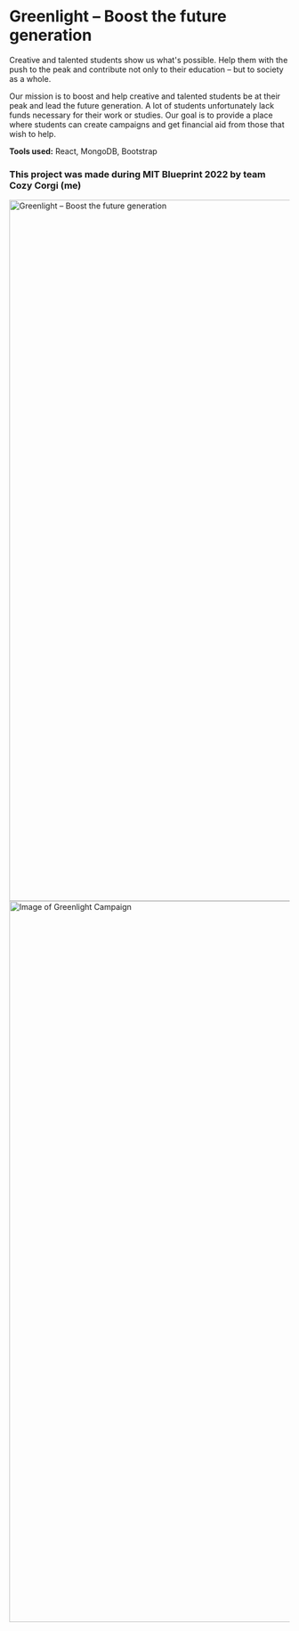 # Greenlight – Boost the future generation
Creative and talented students show us what's possible. Help them with the push to the peak and contribute not only to their education – but to society as a whole.

Our mission is to boost and help creative and talented students be at their peak and lead the future generation. A lot of students unfortunately lack funds necessary for their work or studies. Our goal is to provide a place where students can create campaigns and get financial aid from those that wish to help.

**Tools used:** React, MongoDB, Bootstrap

### This project was made during MIT Blueprint 2022 by team Cozy Corgi (me)

<img width="1260" alt="Greenlight – Boost the future generation" src="https://user-images.githubusercontent.com/51487866/154864669-6da4e8fa-13d5-449a-b795-674693ffb17b.png">

<img width="1296" alt="Image of Greenlight Campaign" src="https://user-images.githubusercontent.com/51487866/154864678-cfa3bb81-b0a7-490f-bc4b-596c1aa47702.png">


